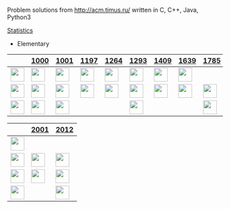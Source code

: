 Problem solutions from http://acm.timus.ru/ written in C, C++, Java, Python3

[Statistics](https://acm.timus.ru/author.aspx?id=70729)


* Elementary

&nbsp;|[1000](http://acm.timus.ru/problem.aspx?space=1&num=1000)|[1001](http://acm.timus.ru/problem.aspx?space=1&num=1001)|[1197](http://acm.timus.ru/problem.aspx?space=1&num=1197)|[1264](http://acm.timus.ru/problem.aspx?space=1&num=1264)|[1293](http://acm.timus.ru/problem.aspx?space=1&num=1293)|[1409](http://acm.timus.ru/problem.aspx?space=1&num=1409)|[1639](http://acm.timus.ru/problem.aspx?space=1&num=1639)|[1785](http://acm.timus.ru/problem.aspx?space=1&num=1785)|[1787](http://acm.timus.ru/problem.aspx?space=1&num=1787)|[1820](http://acm.timus.ru/problem.aspx?space=1&num=1820)|[1877](http://acm.timus.ru/problem.aspx?space=1&num=1877)|[1880](http://acm.timus.ru/problem.aspx?space=1&num=1880)|
-|-|-|-|-|-|-|-|-|-|-|-|-|
<img src="https://github.com/konpa/devicon/raw/master/icons/c/c-line.svg?sanitize=true" alt="" width="32px">|<img src="https://github.com/google/material-design-icons/blob/master/action/svg/production/ic_done_24px.svg?sanitize=true" alt="" width="32px">|<img src="https://github.com/google/material-design-icons/blob/master/action/svg/production/ic_done_24px.svg?sanitize=true" alt="" width="32px">|<img src="https://github.com/google/material-design-icons/blob/master/action/svg/production/ic_done_24px.svg?sanitize=true" alt="" width="32px">|<img src="https://github.com/google/material-design-icons/blob/master/action/svg/production/ic_done_24px.svg?sanitize=true" alt="" width="32px">|<img src="https://github.com/google/material-design-icons/blob/master/action/svg/production/ic_done_24px.svg?sanitize=true" alt="" width="32px">|<img src="https://github.com/google/material-design-icons/blob/master/action/svg/production/ic_done_24px.svg?sanitize=true" alt="" width="32px">|<img src="https://github.com/google/material-design-icons/blob/master/action/svg/production/ic_done_24px.svg?sanitize=true" alt="" width="32px">||||||
<img src="https://github.com/konpa/devicon/raw/master/icons/cplusplus/cplusplus-line.svg?sanitize=true" alt="" width="32px">|<img src="https://github.com/google/material-design-icons/blob/master/action/svg/production/ic_done_24px.svg?sanitize=true" alt="" width="32px">|<img src="https://github.com/google/material-design-icons/blob/master/action/svg/production/ic_done_24px.svg?sanitize=true" alt="" width="32px">|<img src="https://github.com/google/material-design-icons/blob/master/action/svg/production/ic_done_24px.svg?sanitize=true" alt="" width="32px">|<img src="https://github.com/google/material-design-icons/blob/master/action/svg/production/ic_done_24px.svg?sanitize=true" alt="" width="32px">|<img src="https://github.com/google/material-design-icons/blob/master/action/svg/production/ic_done_24px.svg?sanitize=true" alt="" width="32px">|<img src="https://github.com/google/material-design-icons/blob/master/action/svg/production/ic_done_24px.svg?sanitize=true" alt="" width="32px">|<img src="https://github.com/google/material-design-icons/blob/master/action/svg/production/ic_done_24px.svg?sanitize=true" alt="" width="32px">|<img src="https://github.com/google/material-design-icons/blob/master/action/svg/production/ic_done_24px.svg?sanitize=true" alt="" width="32px">|<img src="https://github.com/google/material-design-icons/blob/master/action/svg/production/ic_done_24px.svg?sanitize=true" alt="" width="32px">|<img src="https://github.com/google/material-design-icons/blob/master/action/svg/production/ic_done_24px.svg?sanitize=true" alt="" width="32px">|<img src="https://github.com/google/material-design-icons/blob/master/action/svg/production/ic_done_24px.svg?sanitize=true" alt="" width="32px">|<img src="https://github.com/google/material-design-icons/blob/master/action/svg/production/ic_done_24px.svg?sanitize=true" alt="" width="32px">|
<img src="https://github.com/konpa/devicon/raw/master/icons/python/python-original.svg?sanitize=true" alt="" width="32px">|<img src="https://github.com/google/material-design-icons/blob/master/action/svg/production/ic_done_24px.svg?sanitize=true" alt="" width="32px">|<img src="https://github.com/google/material-design-icons/blob/master/action/svg/production/ic_done_24px.svg?sanitize=true" alt="" width="32px">|||<img src="https://github.com/google/material-design-icons/blob/master/action/svg/production/ic_done_24px.svg?sanitize=true" alt="" width="32px">|||<img src="https://github.com/google/material-design-icons/blob/master/action/svg/production/ic_done_24px.svg?sanitize=true" alt="" width="32px">|||||
    
&nbsp;|[2001](http://acm.timus.ru/problem.aspx?space=1&num=2001)|[2012](http://acm.timus.ru/problem.aspx?space=1&num=2012)|
-|-|-|
<img src="https://github.com/konpa/devicon/raw/master/icons/c/c-line.svg?sanitize=true" alt="" width="32px">|||
<img src="https://github.com/konpa/devicon/raw/master/icons/cplusplus/cplusplus-line.svg?sanitize=true" alt="" width="32px">|<img src="https://github.com/google/material-design-icons/blob/master/action/svg/production/ic_done_24px.svg?sanitize=true" alt="" width="32px">|<img src="https://github.com/google/material-design-icons/blob/master/action/svg/production/ic_done_24px.svg?sanitize=true" alt="" width="32px">|
<img src="https://github.com/konpa/devicon/raw/master/icons/java/java-original.svg?sanitize=true" alt="" width="32px">|<img src="https://github.com/google/material-design-icons/blob/master/action/svg/production/ic_done_24px.svg?sanitize=true" alt="" width="32px">|<img src="https://github.com/google/material-design-icons/blob/master/action/svg/production/ic_done_24px.svg?sanitize=true" alt="" width="32px">|
<img src="https://github.com/konpa/devicon/raw/master/icons/python/python-original.svg?sanitize=true" alt="" width="32px">||<img src="https://github.com/google/material-design-icons/blob/master/action/svg/production/ic_done_24px.svg?sanitize=true" alt="" width="32px">|
      
